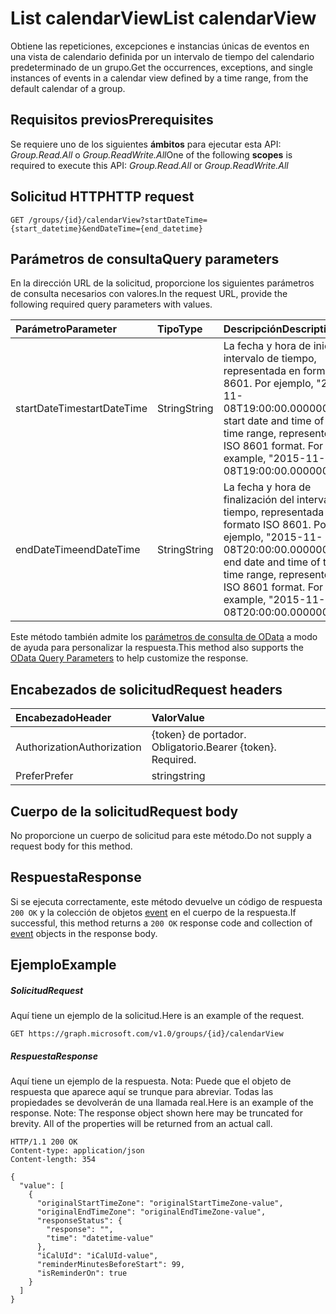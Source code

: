 # <a name="list-calendarview"></a><span data-ttu-id="4a81c-101">List calendarView</span><span class="sxs-lookup"><span data-stu-id="4a81c-101">List calendarView</span></span>

<span data-ttu-id="4a81c-102">Obtiene las repeticiones, excepciones e instancias únicas de eventos en una vista de calendario definida por un intervalo de tiempo del calendario predeterminado de un grupo.</span><span class="sxs-lookup"><span data-stu-id="4a81c-102">Get the occurrences, exceptions, and single instances of events in a calendar view defined by a time range, from the default calendar of a group.</span></span>
## <a name="prerequisites"></a><span data-ttu-id="4a81c-103">Requisitos previos</span><span class="sxs-lookup"><span data-stu-id="4a81c-103">Prerequisites</span></span>
<span data-ttu-id="4a81c-104">Se requiere uno de los siguientes **ámbitos** para ejecutar esta API: *Group.Read.All* o *Group.ReadWrite.All*</span><span class="sxs-lookup"><span data-stu-id="4a81c-104">One of the following **scopes** is required to execute this API: *Group.Read.All* or *Group.ReadWrite.All*</span></span>
## <a name="http-request"></a><span data-ttu-id="4a81c-105">Solicitud HTTP</span><span class="sxs-lookup"><span data-stu-id="4a81c-105">HTTP request</span></span>
<!-- { "blockType": "ignored" } -->
```http
GET /groups/{id}/calendarView?startDateTime={start_datetime}&endDateTime={end_datetime}
```
## <a name="query-parameters"></a><span data-ttu-id="4a81c-106">Parámetros de consulta</span><span class="sxs-lookup"><span data-stu-id="4a81c-106">Query parameters</span></span>

<span data-ttu-id="4a81c-107">En la dirección URL de la solicitud, proporcione los siguientes parámetros de consulta necesarios con valores.</span><span class="sxs-lookup"><span data-stu-id="4a81c-107">In the request URL, provide the following required query parameters with values.</span></span>

| <span data-ttu-id="4a81c-108">Parámetro</span><span class="sxs-lookup"><span data-stu-id="4a81c-108">Parameter</span></span>    | <span data-ttu-id="4a81c-109">Tipo</span><span class="sxs-lookup"><span data-stu-id="4a81c-109">Type</span></span>   |<span data-ttu-id="4a81c-110">Descripción</span><span class="sxs-lookup"><span data-stu-id="4a81c-110">Description</span></span>|
|:---------------|:--------|:----------|
|<span data-ttu-id="4a81c-111">startDateTime</span><span class="sxs-lookup"><span data-stu-id="4a81c-111">startDateTime</span></span>|<span data-ttu-id="4a81c-112">String</span><span class="sxs-lookup"><span data-stu-id="4a81c-112">String</span></span>|<span data-ttu-id="4a81c-p101">La fecha y hora de inicio del intervalo de tiempo, representada en formato ISO 8601. Por ejemplo, "2015-11-08T19:00:00.0000000".</span><span class="sxs-lookup"><span data-stu-id="4a81c-p101">The start date and time of the time range, represented in ISO 8601 format. For example, "2015-11-08T19:00:00.0000000".</span></span>|
|<span data-ttu-id="4a81c-115">endDateTime</span><span class="sxs-lookup"><span data-stu-id="4a81c-115">endDateTime</span></span>|<span data-ttu-id="4a81c-116">String</span><span class="sxs-lookup"><span data-stu-id="4a81c-116">String</span></span>|<span data-ttu-id="4a81c-p102">La fecha y hora de finalización del intervalo de tiempo, representada en formato ISO 8601. Por ejemplo, "2015-11-08T20:00:00.0000000".</span><span class="sxs-lookup"><span data-stu-id="4a81c-p102">The end date and time of the time range, represented in ISO 8601 format. For example, "2015-11-08T20:00:00.0000000".</span></span>|

<span data-ttu-id="4a81c-119">Este método también admite los [parámetros de consulta de OData](http://developer.microsoft.com/en-us/graph/docs/overview/query_parameters) a modo de ayuda para personalizar la respuesta.</span><span class="sxs-lookup"><span data-stu-id="4a81c-119">This method also supports the [OData Query Parameters](http://developer.microsoft.com/en-us/graph/docs/overview/query_parameters) to help customize the response.</span></span>
## <a name="request-headers"></a><span data-ttu-id="4a81c-120">Encabezados de solicitud</span><span class="sxs-lookup"><span data-stu-id="4a81c-120">Request headers</span></span>
| <span data-ttu-id="4a81c-121">Encabezado</span><span class="sxs-lookup"><span data-stu-id="4a81c-121">Header</span></span>       | <span data-ttu-id="4a81c-122">Valor</span><span class="sxs-lookup"><span data-stu-id="4a81c-122">Value</span></span> |
|:---------------|:--------|
| <span data-ttu-id="4a81c-123">Authorization</span><span class="sxs-lookup"><span data-stu-id="4a81c-123">Authorization</span></span>  | <span data-ttu-id="4a81c-p103">{token} de portador. Obligatorio.</span><span class="sxs-lookup"><span data-stu-id="4a81c-p103">Bearer {token}. Required.</span></span>  |
| <span data-ttu-id="4a81c-126">Prefer</span><span class="sxs-lookup"><span data-stu-id="4a81c-126">Prefer</span></span> | <span data-ttu-id="4a81c-127">string</span><span class="sxs-lookup"><span data-stu-id="4a81c-127">string</span></span> | <span data-ttu-id="4a81c-p104">outlook.timezone="Hora estándar del Este". Opcional. Se usa para especificar la zona horaria en las horas de inicio y final en la respuesta. Si no se especifica, la respuesta se devuelve en hora UTC.</span><span class="sxs-lookup"><span data-stu-id="4a81c-p104">outlook.timezone="Eastern Standard Time". Optional. Use this to specify the time zone for start and end times in the response. If not specified, the response are returned in UTC.</span></span> |

## <a name="request-body"></a><span data-ttu-id="4a81c-132">Cuerpo de la solicitud</span><span class="sxs-lookup"><span data-stu-id="4a81c-132">Request body</span></span>
<span data-ttu-id="4a81c-133">No proporcione un cuerpo de solicitud para este método.</span><span class="sxs-lookup"><span data-stu-id="4a81c-133">Do not supply a request body for this method.</span></span>

## <a name="response"></a><span data-ttu-id="4a81c-134">Respuesta</span><span class="sxs-lookup"><span data-stu-id="4a81c-134">Response</span></span>

<span data-ttu-id="4a81c-135">Si se ejecuta correctamente, este método devuelve un código de respuesta `200 OK` y la colección de objetos [event](../resources/event.md) en el cuerpo de la respuesta.</span><span class="sxs-lookup"><span data-stu-id="4a81c-135">If successful, this method returns a `200 OK` response code and collection of [event](../resources/event.md) objects in the response body.</span></span>
## <a name="example"></a><span data-ttu-id="4a81c-136">Ejemplo</span><span class="sxs-lookup"><span data-stu-id="4a81c-136">Example</span></span>
##### <a name="request"></a><span data-ttu-id="4a81c-137">Solicitud</span><span class="sxs-lookup"><span data-stu-id="4a81c-137">Request</span></span>
<span data-ttu-id="4a81c-138">Aquí tiene un ejemplo de la solicitud.</span><span class="sxs-lookup"><span data-stu-id="4a81c-138">Here is an example of the request.</span></span>
<!-- {
  "blockType": "request",
  "name": "get_calendarview"
}-->
```http
GET https://graph.microsoft.com/v1.0/groups/{id}/calendarView
```
##### <a name="response"></a><span data-ttu-id="4a81c-139">Respuesta</span><span class="sxs-lookup"><span data-stu-id="4a81c-139">Response</span></span>
<span data-ttu-id="4a81c-p105">Aquí tiene un ejemplo de la respuesta. Nota: Puede que el objeto de respuesta que aparece aquí se trunque para abreviar. Todas las propiedades se devolverán de una llamada real.</span><span class="sxs-lookup"><span data-stu-id="4a81c-p105">Here is an example of the response. Note: The response object shown here may be truncated for brevity. All of the properties will be returned from an actual call.</span></span>
<!-- {
  "blockType": "response",
  "truncated": true,
  "@odata.type": "microsoft.graph.event",
  "isCollection": true
} -->
```http
HTTP/1.1 200 OK
Content-type: application/json
Content-length: 354

{
  "value": [
    {
      "originalStartTimeZone": "originalStartTimeZone-value",
      "originalEndTimeZone": "originalEndTimeZone-value",
      "responseStatus": {
        "response": "",
        "time": "datetime-value"
      },
      "iCalUId": "iCalUId-value",
      "reminderMinutesBeforeStart": 99,
      "isReminderOn": true
    }
  ]
}
```

<!-- uuid: 8fcb5dbc-d5aa-4681-8e31-b001d5168d79
2015-10-25 14:57:30 UTC -->
<!-- {
  "type": "#page.annotation",
  "description": "List calendarView",
  "keywords": "",
  "section": "documentation",
  "tocPath": ""
}-->
